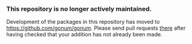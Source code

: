 ### This repository is no longer actively maintained.

Development of the packages in this repository has moved to https://github.com/gonum/gonum.
Please send pull requests [there](https://github.com/gonum/gonum/pulls) after having checked that your addition has not already been made.
